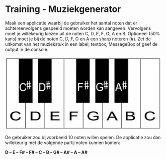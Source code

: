 # Training - Muziekgenerator

Maak een applicatie waarbij de gebruiker het aantal noten dat er achtereenvolgens gespeeld moeten worden kan aangeven. Vervolgens moet je willekeurig kiezen uit de noten C, D, E, F, G, A en B. Optioneel (50% kans) moet je bij de noten C, D, F, G en A een sharp noteren (#). Zet de uitkomst van het muziekstuk in een label, textbox, MessageBox of geef de output in de console.

![Noten op een piano](figures/Muziekgenerator-noten.png)

De gebruiker zou bijvoorbeeld 10 noten willen spelen. De applicatie zou dan willekeurig met de volgende partij noten kunnen komen: 

**D – E – F# – F# – C – B – G# – A# – A – A#**



